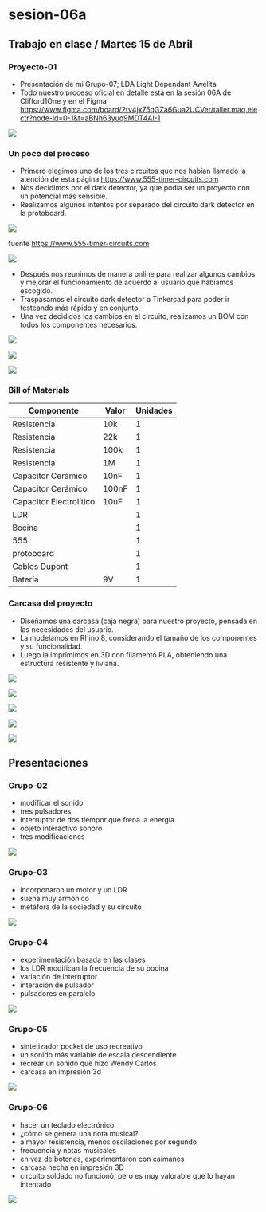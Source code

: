 # sesion-06a

## Trabajo en clase / Martes 15 de Abril

### Proyecto-01

- Presentación de mi Grupo-07; LDA Light Dependant Awelita
- Todo nuestro proceso oficial en detalle está en la sesión 06A de Clifford1One y en el Figma <https://www.figma.com/board/2tv4jx75qGZa6Gua2UCVer/taller.maq.electr?node-id=0-1&t=aBNh63yuq9MDT4AI-1>

![](./archivos/tme-sesion06a-foto01.jpeg)

### Un poco del proceso

- Primero elegimos uno de los tres circuitos que nos habían llamado la atención de esta página <https://www.555-timer-circuits.com>
- Nos decidimos por el dark detector, ya que podía ser un proyecto con un potencial más sensible.
- Realizamos algunos intentos por separado del circuito dark detector en la protoboard.

![](./archivos/tme-foto40.png)

fuente <https://www.555-timer-circuits.com>

![](./archivos/tme-p1-circuitoDark.jpeg)

- Después nos reunimos de manera online para realizar algunos cambios y mejorar el funcionamiento de acuerdo al usuario que habíamos escogido.
- Traspasamos el circuito dark detector a Tinkercad para poder ir testeando más rápido y en conjunto.
- Una vez decididos los cambios en el circuito, realizamos un BOM con todos los componentes necesarios.

![](./archivos/foto35.jpeg)

![](./archivos/foto43.png)

![](./archivos/tme-sesion05b-foto02.png)

### Bill of Materials

| Componente              | Valor | Unidades |
|-------------------------|-------|----------|
| Resistencia             | 10k   | 1        |
| Resistencia             | 22k   | 1        |
| Resistencia             | 100k  | 1        |
| Resistencia             | 1M    | 1        |
| Capacitor Cerámico      | 10nF  | 1        |
| Capacitor Cerámico      | 100nF | 1        |
| Capacitor Electrolítico | 10uF  | 1        |
| LDR                     |       | 1        |
| Bocina                  |       | 1        |
| 555                     |       | 1        |
| protoboard              |       | 1        |
| Cables Dupont           |       | 1        |
| Batería                 |  9V   | 1        |

### Carcasa del proyecto

- Diseñamos una carcasa (caja negra) para nuestro proyecto, pensada en las necesidades del usuario. 
- La modelamos en Rhino 8, considerando el tamaño de los componentes y su funcionalidad. 
- Luego la imprimimos en 3D con filamento PLA, obteniendo una estructura resistente y liviana.

![](./archivos/tme-p1-modelado0.png)

![](./archivos/tme-p1-modelado1.png)

![](./archivos/tme-p1-modelado.png)

![](./archivos/tme-p1-render.png)

![](./archivos/tme-sesion06a-foto01.jpeg)

## Presentaciones

### Grupo-02

- modificar el sonido
- tres pulsadores
- interruptor de dos tiempor que frena la energía
- objeto interactivo sonoro
- tres modificaciones

![](./archivos/tme-foto41.jpeg)

### Grupo-03

- incorponaron un motor y un LDR
- suena muy armónico
- metáfora de la sociedad y su circuito

![](./archivos/tme-foto42.jpeg)

### Grupo-04

- experimentación basada en las clases
- los LDR modifican la frecuencia de su bocina
- variación de interruptor
- interación de pulsador
- pulsadores en paralelo

![](./archivos/tme-foto43.jpeg)

### Grupo-05

- sintetizador pocket de uso recreativo
- un sonido más variable de escala descendiente
- recrear un sonido que hizo Wendy Carlos
- carcasa en impresión 3d

![](./archivos/tme-foto44.jpeg)

### Grupo-06

- hacer un teclado electrónico.
- ¿cómo se genera una nota musical?
- a mayor resistencia, menos oscilaciones por segundo
- frecuencia y notas musicales
- en vez de botones, experimentaron con caimanes
- carcasa hecha en impresión 3D
- circuito soldado no funcionó, pero es muy valorable que lo hayan intentado

![](./archivos/tme-foto45.jpeg)
